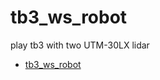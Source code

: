 # tb3_ws_robot

play tb3 with two UTM-30LX lidar

<!-- TOC -->
- [tb3_ws_robot](#tb3_ws_robot)

<!-- /TOC -->
